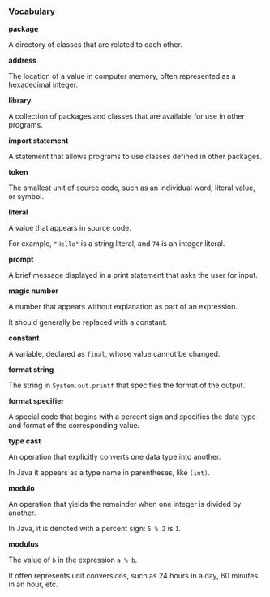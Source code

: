 ###  Vocabulary




**package**

A directory of classes that are related to each other.



**address**

The location of a value in computer memory, often represented as a hexadecimal integer.



**library**

A collection of packages and classes that are available for use in other programs.











**import statement**

A statement that allows programs to use classes defined in other packages.



**token**

The smallest unit of source code, such as an individual word, literal value, or symbol.







**literal**

A value that appears in source code.

For example, `"Hello"` is a string literal, and `74` is an integer literal.



**prompt**

A brief message displayed in a print statement that asks the user for input.



**magic number**

A number that appears without explanation as part of an expression.

It should generally be replaced with a constant.



**constant**

A variable, declared as `final`, whose value cannot be changed.



**format string**

The string in `System.out.printf` that specifies the format of the output.



**format specifier**

A special code that begins with a percent sign and specifies the data type and format of the corresponding value.



**type cast**

An operation that explicitly converts one data type into another.

In Java it appears as a type name in parentheses, like `(int)`.





**modulo**

An operation that yields the remainder when one integer is divided by another.

In Java, it is denoted with a percent sign: `5 % 2` is `1`.



**modulus**

The value of `b` in the expression `a % b`.

It often represents unit conversions, such as 24 hours in a day, 60 minutes in an hour, etc.
